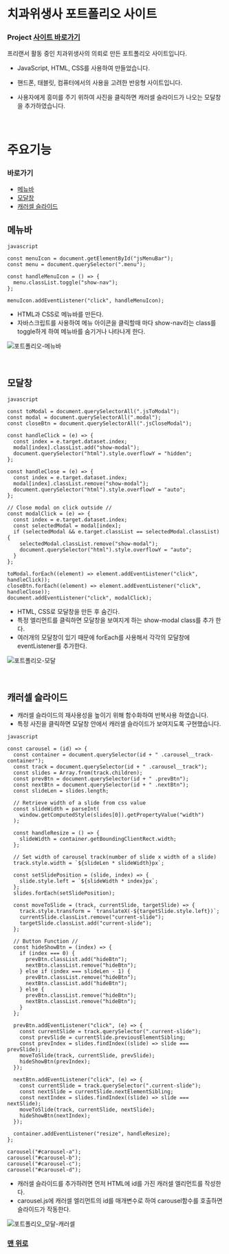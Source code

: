 # <span id='top'>치과위생사 포트폴리오 사이트</span>

### Project <a href="https://mastajeje.github.io/Jinah-s-Portfolio-Website/">사이트 바로가기</a>

프리랜서 활동 중인 치과위생사의 의뢰로 만든 포트폴리오 사이트입니다.

- JavaScript, HTML, CSS를 사용하여 만들었습니다.

- 핸드폰, 태블릿, 컴퓨터에서의 사용을 고려한 반응형 사이트입니다.

- 사용자에게 흥미를 주기 위하여 사진을 클릭하면 캐러셀 슬라이드가 나오는 모달창을 추가하였습니다.

<br />

# 주요기능

### 바로가기

- <a href="#menu">메뉴바 </a>
- <a href="#modal">모달창</a>
- <a href="#carousel">캐러셀 슬라이드</a>

## <span id='menu'>메뉴바</span>

```
javascript

const menuIcon = document.getElementById("jsMenuBar");
const menu = document.querySelector(".menu");

const handleMenuIcon = () => {
  menu.classList.toggle("show-nav");
};

menuIcon.addEventListener("click", handleMenuIcon);

```

- HTML과 CSS로 메뉴바를 만든다.
- 자바스크립트를 사용하여 메뉴 아이콘을 클릭할때 마다 show-nav라는 class를 toggle하게 하여 메뉴바를 숨기거나 나타나게 한다.

![포트폴리오-메뉴바](https://user-images.githubusercontent.com/79352105/135840150-9bbc7773-3ff1-4ba2-aa25-3813c654417a.gif)

<br />

## <span id='modal'>모달창</span>

```
javascript

const toModal = document.querySelectorAll(".jsToModal");
const modal = document.querySelectorAll(".modal");
const closeBtn = document.querySelectorAll(".jsCloseModal");

const handleClick = (e) => {
  const index = e.target.dataset.index;
  modal[index].classList.add("show-modal");
  document.querySelector("html").style.overflowY = "hidden";
};

const handleClose = (e) => {
  const index = e.target.dataset.index;
  modal[index].classList.remove("show-modal");
  document.querySelector("html").style.overflowY = "auto";
};

// Close modal on click outside //
const modalClick = (e) => {
  const index = e.target.dataset.index;
  const selectedModal = modal[index];
  if (selectedModal && e.target.classList == selectedModal.classList) {
    selectedModal.classList.remove("show-modal");
    document.querySelector("html").style.overflowY = "auto";
  }
};

toModal.forEach((element) => element.addEventListener("click", handleClick));
closeBtn.forEach((element) => element.addEventListener("click", handleClose));
document.addEventListener("click", modalClick);

```

- HTML, CSS로 모달창을 만든 후 숨긴다.
- 특정 엘리먼트를 클릭하면 모달창을 보여지게 하는 show-modal class를 추가 한다.
- 여러개의 모달창이 있기 때문에 forEach를 사용해서 각각의 모달창에 eventListener를 추가한다.

![포트폴리오-모달](https://user-images.githubusercontent.com/79352105/135840141-b7369a5c-8806-40c9-b36f-53fbeb9ad5f6.gif)

<br />

## <span id='carousel'>캐러셀 슬라이드</span>

- 캐러셀 슬라이드의 재사용성을 높이기 위해 함수화하여 반복사용 하였습니다.
- 특정 사진을 클릭하면 모달창 안에서 캐러셀 슬라이드가 보여지도록 구현했습니다.

```
javascript

const carousel = (id) => {
  const container = document.querySelector(id + " .carousel__track-container");
  const track = document.querySelector(id + " .carousel__track");
  const slides = Array.from(track.children);
  const prevBtn = document.querySelector(id + " .prevBtn");
  const nextBtn = document.querySelector(id + " .nextBtn");
  const slideLen = slides.length;

  // Retrieve width of a slide from css value
  const slideWidth = parseInt(
    window.getComputedStyle(slides[0]).getPropertyValue("width")
  );

  const handleResize = () => {
    slideWidth = container.getBoundingClientRect.width;
  };

  // Set width of carousel track(number of slide x width of a slide)
  track.style.width = `${slideLen * slideWidth}px`;

  const setSlidePosition = (slide, index) => {
    slide.style.left = `${slideWidth * index}px`;
  };
  slides.forEach(setSlidePosition);

  const moveToSlide = (track, currentSlide, targetSlide) => {
    track.style.transform = `translateX(-${targetSlide.style.left})`;
    currentSlide.classList.remove("current-slide");
    targetSlide.classList.add("current-slide");
  };

  // Button Function //
  const hideShowBtn = (index) => {
    if (index === 0) {
      prevBtn.classList.add("hideBtn");
      nextBtn.classList.remove("hideBtn");
    } else if (index === slideLen - 1) {
      prevBtn.classList.remove("hideBtn");
      nextBtn.classList.add("hideBtn");
    } else {
      prevBtn.classList.remove("hideBtn");
      nextBtn.classList.remove("hideBtn");
    }
  };

  prevBtn.addEventListener("click", (e) => {
    const currentSlide = track.querySelector(".current-slide");
    const prevSlide = currentSlide.previousElementSibling;
    const prevIndex = slides.findIndex((slide) => slide === prevSlide);
    moveToSlide(track, currentSlide, prevSlide);
    hideShowBtn(prevIndex);
  });

  nextBtn.addEventListener("click", (e) => {
    const currentSlide = track.querySelector(".current-slide");
    const nextSlide = currentSlide.nextElementSibling;
    const nextIndex = slides.findIndex((slide) => slide === nextSlide);
    moveToSlide(track, currentSlide, nextSlide);
    hideShowBtn(nextIndex);
  });

  container.addEventListener("resize", handleResize);
};

carousel("#carousel-a");
carousel("#carousel-b");
carousel("#carousel-c");
carousel("#carousel-d");
```

- 캐러셀 슬라이드를 추가하려면 먼저 HTML에 id를 가진 캐러셀 엘리먼트를 작성한다.
- carousel.js에 캐러셀 엘리먼트의 id를 매개변수로 하여 carousel함수를 호출하면 슬라이드가 작동한다.

![포트폴리오_모달-캐러셀](https://user-images.githubusercontent.com/79352105/135839992-798e7aea-1d11-4e4b-b363-5c36709f3586.gif)

### <a href="#top">맨 위로</a>
